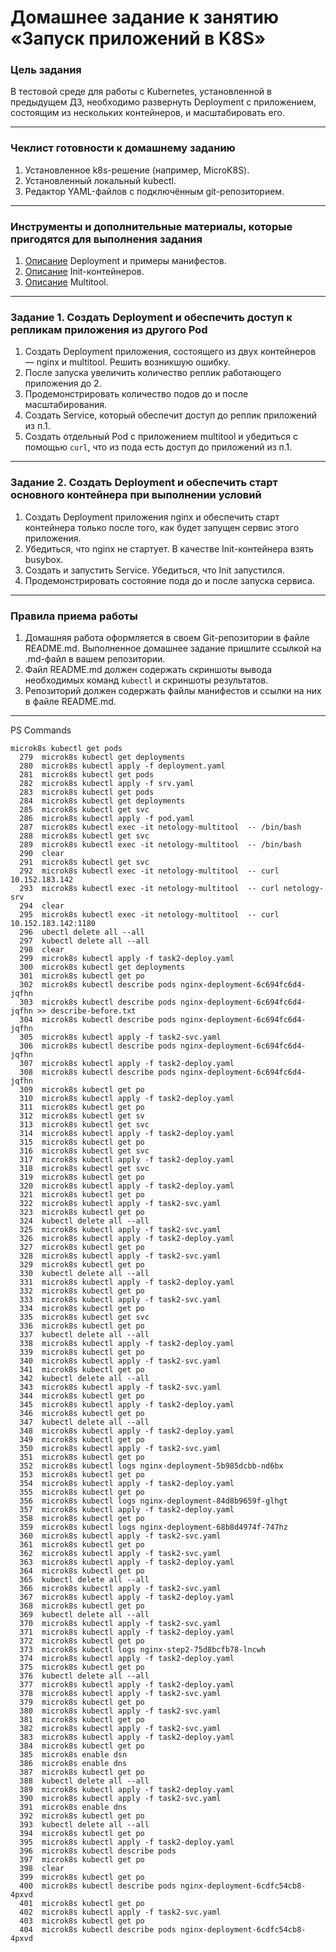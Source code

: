 # Домашнее задание к занятию «Запуск приложений в K8S»

### Цель задания

В тестовой среде для работы с Kubernetes, установленной в предыдущем ДЗ, необходимо развернуть Deployment с приложением, состоящим из нескольких контейнеров, и масштабировать его.

------

### Чеклист готовности к домашнему заданию

1. Установленное k8s-решение (например, MicroK8S).
2. Установленный локальный kubectl.
3. Редактор YAML-файлов с подключённым git-репозиторием.

------

### Инструменты и дополнительные материалы, которые пригодятся для выполнения задания

1. [Описание](https://kubernetes.io/docs/concepts/workloads/controllers/deployment/) Deployment и примеры манифестов.
2. [Описание](https://kubernetes.io/docs/concepts/workloads/pods/init-containers/) Init-контейнеров.
3. [Описание](https://github.com/wbitt/Network-MultiTool) Multitool.

------

### Задание 1. Создать Deployment и обеспечить доступ к репликам приложения из другого Pod

1. Создать Deployment приложения, состоящего из двух контейнеров — nginx и multitool. Решить возникшую ошибку.
2. После запуска увеличить количество реплик работающего приложения до 2.
3. Продемонстрировать количество подов до и после масштабирования.
4. Создать Service, который обеспечит доступ до реплик приложений из п.1.
5. Создать отдельный Pod с приложением multitool и убедиться с помощью `curl`, что из пода есть доступ до приложений из п.1.

------

### Задание 2. Создать Deployment и обеспечить старт основного контейнера при выполнении условий

1. Создать Deployment приложения nginx и обеспечить старт контейнера только после того, как будет запущен сервис этого приложения.
2. Убедиться, что nginx не стартует. В качестве Init-контейнера взять busybox.
3. Создать и запустить Service. Убедиться, что Init запустился.
4. Продемонстрировать состояние пода до и после запуска сервиса.

------

### Правила приема работы

1. Домашняя работа оформляется в своем Git-репозитории в файле README.md. Выполненное домашнее задание пришлите ссылкой на .md-файл в вашем репозитории.
2. Файл README.md должен содержать скриншоты вывода необходимых команд `kubectl` и скриншоты результатов.
3. Репозиторий должен содержать файлы манифестов и ссылки на них в файле README.md.

------


PS Commands

```
microk8s kubectl get pods
  279  microk8s kubectl get deployments
  280  microk8s kubectl apply -f deployment.yaml 
  281  microk8s kubectl get pods
  282  microk8s kubectl apply -f srv.yaml 
  283  microk8s kubectl get pods
  284  microk8s kubectl get deployments
  285  microk8s kubectl get svc
  286  microk8s kubectl apply -f pod.yaml 
  287  microk8s kubectl exec -it netology-multitool  -- /bin/bash
  288  microk8s kubectl get svc
  289  microk8s kubectl exec -it netology-multitool  -- /bin/bash
  290  clear
  291  microk8s kubectl get svc
  292  microk8s kubectl exec -it netology-multitool  -- curl 10.152.183.142
  293  microk8s kubectl exec -it netology-multitool  -- curl netology-srv
  294  clear
  295  microk8s kubectl exec -it netology-multitool  -- curl 10.152.183.142:1180
  296  ubectl delete all --all
  297  kubectl delete all --all
  298  clear
  299  microk8s kubectl apply -f task2-deploy.yaml 
  300  microk8s kubectl get deployments
  301  microk8s kubectl get po
  302  microk8s kubectl describe pods nginx-deployment-6c694fc6d4-jqfhn
  303  microk8s kubectl describe pods nginx-deployment-6c694fc6d4-jqfhn >> describe-before.txt
  304  microk8s kubectl describe pods nginx-deployment-6c694fc6d4-jqfhn
  305  microk8s kubectl apply -f task2-svc.yaml 
  306  microk8s kubectl describe pods nginx-deployment-6c694fc6d4-jqfhn
  307  microk8s kubectl apply -f task2-deploy.yaml 
  308  microk8s kubectl describe pods nginx-deployment-6c694fc6d4-jqfhn
  309  microk8s kubectl get po
  310  microk8s kubectl apply -f task2-deploy.yaml 
  311  microk8s kubectl get po
  312  microk8s kubectl get sv
  313  microk8s kubectl get svc
  314  microk8s kubectl apply -f task2-deploy.yaml 
  315  microk8s kubectl get po
  316  microk8s kubectl get svc
  317  microk8s kubectl apply -f task2-deploy.yaml 
  318  microk8s kubectl get svc
  319  microk8s kubectl get po
  320  microk8s kubectl apply -f task2-deploy.yaml 
  321  microk8s kubectl get po
  322  microk8s kubectl apply -f task2-svc.yaml 
  323  microk8s kubectl get po
  324  kubectl delete all --all
  325  microk8s kubectl apply -f task2-svc.yaml 
  326  microk8s kubectl apply -f task2-deploy.yaml 
  327  microk8s kubectl get po
  328  microk8s kubectl apply -f task2-svc.yaml 
  329  microk8s kubectl get po
  330  kubectl delete all --all
  331  microk8s kubectl apply -f task2-deploy.yaml 
  332  microk8s kubectl get po
  333  microk8s kubectl apply -f task2-svc.yaml 
  334  microk8s kubectl get po
  335  microk8s kubectl get svc
  336  microk8s kubectl get po
  337  kubectl delete all --all
  338  microk8s kubectl apply -f task2-deploy.yaml 
  339  microk8s kubectl get po
  340  microk8s kubectl apply -f task2-svc.yaml 
  341  microk8s kubectl get po
  342  kubectl delete all --all
  343  microk8s kubectl apply -f task2-svc.yaml 
  344  microk8s kubectl get po
  345  microk8s kubectl apply -f task2-deploy.yaml 
  346  microk8s kubectl get po
  347  kubectl delete all --all
  348  microk8s kubectl apply -f task2-deploy.yaml 
  349  microk8s kubectl get po
  350  microk8s kubectl apply -f task2-svc.yaml 
  351  microk8s kubectl get po
  352  microk8s kubectl logs nginx-deployment-5b985dcbb-nd6bx 
  353  microk8s kubectl get po
  354  microk8s kubectl apply -f task2-deploy.yaml 
  355  microk8s kubectl get po
  356  microk8s kubectl logs nginx-deployment-84d8b9659f-glhgt 
  357  microk8s kubectl apply -f task2-deploy.yaml 
  358  microk8s kubectl get po
  359  microk8s kubectl logs nginx-deployment-68b8d4974f-747hz
  360  microk8s kubectl apply -f task2-svc.yaml 
  361  microk8s kubectl get po
  362  microk8s kubectl apply -f task2-svc.yaml 
  363  microk8s kubectl apply -f task2-deploy.yaml 
  364  microk8s kubectl get po
  365  kubectl delete all --all
  366  microk8s kubectl apply -f task2-svc.yaml 
  367  microk8s kubectl apply -f task2-deploy.yaml 
  368  microk8s kubectl get po
  369  kubectl delete all --all
  370  microk8s kubectl apply -f task2-svc.yaml 
  371  microk8s kubectl apply -f task2-deploy.yaml 
  372  microk8s kubectl get po
  373  microk8s kubectl logs nginx-step2-75d8bcfb78-lncwh
  374  microk8s kubectl apply -f task2-deploy.yaml 
  375  microk8s kubectl get po
  376  kubectl delete all --all
  377  microk8s kubectl apply -f task2-deploy.yaml 
  378  microk8s kubectl apply -f task2-svc.yaml 
  379  microk8s kubectl get po
  380  microk8s kubectl apply -f task2-svc.yaml 
  381  microk8s kubectl get po
  382  microk8s kubectl apply -f task2-svc.yaml 
  383  microk8s kubectl apply -f task2-deploy.yaml 
  384  microk8s kubectl get po
  385  microk8s enable dsn
  386  microk8s enable dns
  387  microk8s kubectl get po
  388  kubectl delete all --all
  389  microk8s kubectl apply -f task2-deploy.yaml 
  390  microk8s kubectl apply -f task2-svc.yaml 
  391  microk8s enable dns
  392  microk8s kubectl get po
  393  kubectl delete all --all
  394  microk8s kubectl get po
  395  microk8s kubectl apply -f task2-deploy.yaml 
  396  microk8s kubectl describe pods
  397  microk8s kubectl get po
  398  clear
  399  microk8s kubectl get po
  400  microk8s kubectl describe pods nginx-deployment-6cdfc54cb8-4pxvd
  401  microk8s kubectl get po
  402  microk8s kubectl apply -f task2-svc.yaml 
  403  microk8s kubectl get po
  404  microk8s kubectl describe pods nginx-deployment-6cdfc54cb8-4pxvd
```
